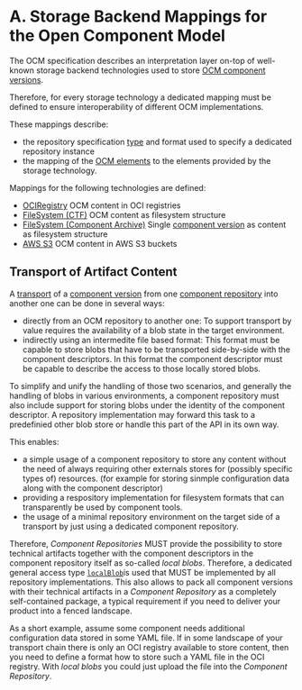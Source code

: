 # A. Storage Backend Mappings for the Open Component Model

The OCM specification describes an interpretation layer on-top of
well-known storage backend technologies used to store
[OCM component versions](../../specification/elements/README.md#component-versions).

Therefore, for every storage technology a dedicated mapping 
must be defined to ensure interoperability of different
OCM implementations.

These mappings describe:
- the repository specification [type](../../specification/formats/types.md#repository-types)
  and format used to specify a dedicated repository instance
- the mapping of the [OCM elements](../../specification/elements/README.md) 
  to the elements provided by the storage technology.

Mappings for the following technologies are defined:

- [OCIRegistry](OCIRegistry/README.md) OCM content in OCI registries
- [FileSystem (CTF)](CTF/README.md) OCM content as filesystem structure
- [FileSystem (Component Archive)](ComponentArchive/README.md) Single [component version](../../specification/elements/README.md#component-versions) as content as filesystem structure
- [AWS S3](S3/README.md) OCM content in AWS S3 buckets

## Transport of Artifact Content

A [transport](../../introduction/transports.md) of a [component version](../../specification/elements/README.md#component-versions)
from one [component repository](../../introduction/component_repository.md) into 
another one can be done in several ways:

- directly from an OCM repository to another one: To support transport by value
  requires the availability of a blob state in the target environment.
- indirectly using an intermedite file based format: This format must be capable
  to store blobs that have to be transported side-by-side with the component
  descriptors. In this format the component descriptor must be capable to
  describe the access to those locally stored blobs.

To simplify and unify the handling of those two scenarios, and generally the
handling of blobs in various environments, a component repository must also
include support for storing blobs under the identity of the component
descriptor. A repository implementation may forward this task to a predefinied
other blob store or handle this part of the API in its own way.

This enables:

- a simple usage of a component repository to store any content without the need
  of always requiring other externals stores for (possibly specific types of)
  resources. (for example for storing sinmple configuration data along with the
  component descriptor)
- providing a respository implementation for filesystem formats that can
  transparently be used by component tools.
- the usage of a minimal repository environment on the target side of a
  transport by just using a dedicated component repository.

Therefore, *Component Repositories* MUST provide the possibility to store
technical artifacts together with the component descriptors in the component
repository itself as so-called *local blobs*. Therefore, a dedicated general
access type [`localBlob`](../B/localBlob.md)is used that MUST be implemented by all 
repository implementations. This also allows to pack all component versions with their
technical artifacts in a *Component Repository* as a completely self-contained
package, a typical requirement if you need to deliver your product into a fenced
landscape.

As a short example, assume some component needs additional configuration data
stored in some YAML file. If in some landscape of your transport chain there is
only an OCI registry available to store content, then you need to define a
format how to store such a YAML file in the OCI registry. With *local blobs* you
could just upload the file into the *Component Repository*.

